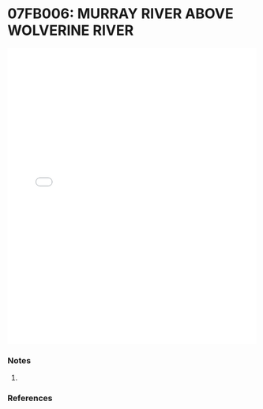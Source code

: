 # 07FB006: MURRAY RIVER ABOVE WOLVERINE RIVER

<iframe src="/_static/stations/07FB006_fdc.html" width="100%" height="600" frameborder="0"></iframe>

### Notes
1. 

### References


